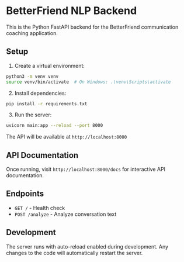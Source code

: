 # BetterFriend NLP Backend

This is the Python FastAPI backend for the BetterFriend communication coaching application.

## Setup

1. Create a virtual environment:
```bash
python3 -m venv venv
source venv/bin/activate  # On Windows: .\venv\Scripts\activate
```

2. Install dependencies:
```bash
pip install -r requirements.txt
```

3. Run the server:
```bash
uvicorn main:app --reload --port 8000
```

The API will be available at `http://localhost:8000`

## API Documentation

Once running, visit `http://localhost:8000/docs` for interactive API documentation.

## Endpoints

- `GET /` - Health check
- `POST /analyze` - Analyze conversation text

## Development

The server runs with auto-reload enabled during development. Any changes to the code will automatically restart the server.